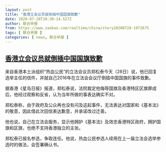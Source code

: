 ```yaml
---
layout: post
title: "香港立会议员就倒插中国国旗致歉"
date: 2020-07-28T10:30:14.527Z
author: 联合早报
from: https://www.zaobao.com/realtime/china/story20200728-1072675
tags: [ 联合早报 ]
categories: [ news, 联合早报 ]
---
```

<!--1595952060000-->
[香港立会议员就倒插中国国旗致歉](https://www.zaobao.com/realtime/china/story20200728-1072675)
------

<div>
<p>来自香港本土派组织“热血公民”的立法会议员郑松泰今天（28日）说，他已回复选举主任的信件，并就自己2016年在立法会会议厅倒插中国国旗的事件致歉。</p><p>据香港《星岛日报》报道，郑松泰说，法院裁定他侮辱国旗及香港特区区旗罪成后，他经过观察和反省，认为当年所做的事表达确实不对。</p><p>郑松泰称，由于政府及公众再也没有问及这起事件，无法表达对国家和《基本法》的敬意，因此借此次回信表达歉意，并承诺改过迁善。</p><section id="imu"><div id="dfp-ad-imu1-wrapper" class="dfp-tag-wrapper"><div id="dfp-ad-imu1" class="dfp-tag-wrapper"></div></div></section><p>他也说，自己在立法会服务，显示他拥护《基本法》及效忠香港特区政府，拥护国旗和区旗，也绝不支持香港独立的主张。</p><p>郑松泰已报名参选，争取连任。他说，热血公民参选人续用在上一届立法会选举参选时的做法，会签署确认书。</p><div id="innity-in-post"></div><div id="dfp-ad-midarticlespecial-wrapper" class="dfp-tag-wrapper"><div id="dfp-ad-midarticlespecial" class="dfp-tag-wrapper"></div></div>
</div>
